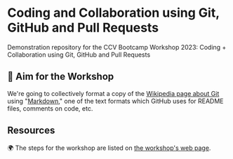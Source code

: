 # Coding and Collaboration using Git, GitHub and Pull Requests
Demonstration repository for the CCV Bootcamp Workshop 2023: Coding + Collaboration using Git, GitHub and Pull Requests

## 🎯 Aim for the Workshop

We're going to collectively format a copy of the [Wikipedia page about Git](https://en.wikipedia.org/wiki/Git) using "[Markdown](https://daringfireball.net/projects/markdown/)," one of the text formats which GitHub uses for README files, comments on code, etc. 

## Resources

🌍 The steps for the workshop are listed on [the workshop's web page](https://www.notion.so/brownccv/Coding-Collaboration-using-Git-GitHub-and-Pull-Requests-afdc0e8c48a449f2864f0e3e8b5b4a59?pvs=4#f7f80c9a26074540b1fa4adc575dc50d).